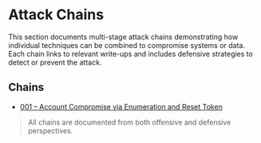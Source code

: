 # Attack Chains

This section documents multi-stage attack chains demonstrating how individual techniques can be combined to compromise systems or data. Each chain links to relevant write-ups and includes defensive strategies to detect or prevent the attack.

## Chains

- [001 – Account Compromise via Enumeration and Reset Token](./attack-chain-001-account-compromise.md)

> All chains are documented from both offensive and defensive perspectives.
